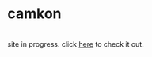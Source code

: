 # camkon
<br />
site in progress. click <a href="https://camkon.netlify.app">here</a> to check it out.
